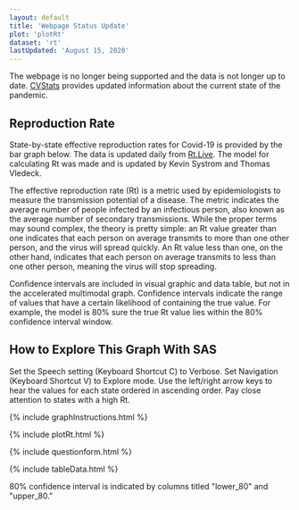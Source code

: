 ```yaml
---
layout: default
title: 'Webpage Status Update'
plot: 'plotRt'
dataset: 'rt'
lastUpdated: 'August 15, 2020'
---
```



The webpage is no longer being supported and the data is not longer up to date. [CVStats](https://cvstats.net/) provides updated information about the current state of the pandemic.

## Reproduction Rate

State-by-state effective reproduction rates for Covid-19 is provided by the bar graph below. The data is updated daily from [Rt.Live](https://rt.live/). The model for calculating Rt was made and is updated by Kevin Systrom and Thomas Vledeck.

The effective reproduction rate (Rt) is a metric used by epidemiologists to measure the transmission potential of a disease. The metric indicates the average number of people infected by an infectious person, also known as the average number of secondary transmissions. While the proper terms may sound complex, the theory is pretty simple: an Rt value greater than one indicates that each person on average transmits to more than one other person, and the virus will spread quickly. An Rt value less than one, on the other hand, indicates that each person on average transmits to less than one other person, meaning the virus will stop spreading.

Confidence intervals are included in visual graphic and data table, but not in the accelerated multimodal graph. Confidence intervals indicate the range of values that have a certain likelihood of containing the true value. For example, the model is 80% sure the true Rt value lies within the 80% confidence interval window. 

## How to Explore This Graph With SAS
Set the Speech setting (Keyboard Shortcut C) to Verbose. Set Navigation (Keyboard Shortcut V) to Explore mode. Use the left/right arrow keys to hear the values for each state ordered in ascending order. Pay close attention to states with a high Rt.

{% include graphInstructions.html %}

{% include plotRt.html %}

{% include questionform.html %}

{% include tableData.html %}

80% confidence interval is indicated by columns titled "lower_80" and "upper_80." 
